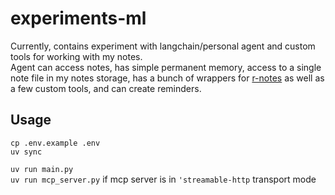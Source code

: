# experiments-ml

Currently, contains experiment with langchain/personal agent and custom tools for working with my notes.    
Agent can access notes, has simple permanent memory, access to a single note file in my notes storage, has a bunch of wrappers for [r-notes](https://github.com/romanthekat/r-notes) as well as a few custom tools, and can create reminders.

## Usage
`cp .env.example .env`  
`uv sync`  

`uv run main.py`  
`uv run mcp_server.py` if mcp server is in `'streamable-http` transport mode